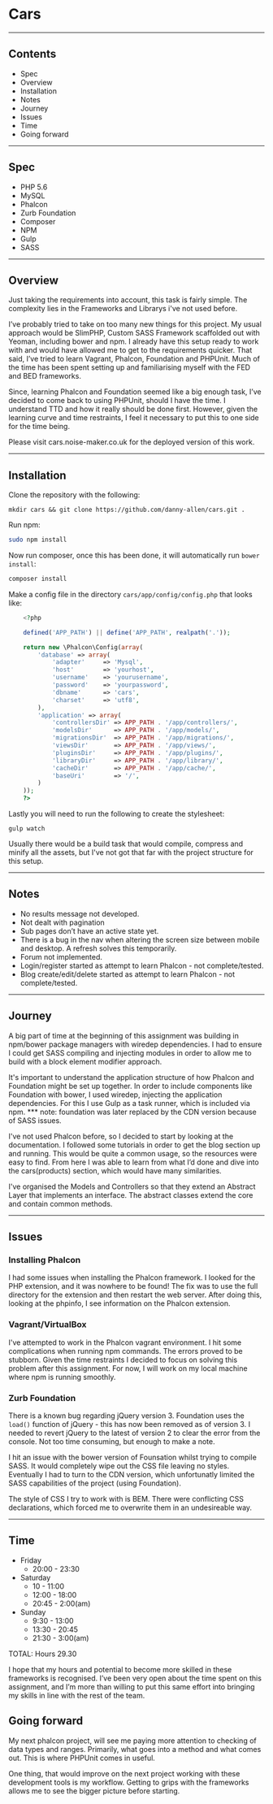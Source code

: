 # Cars

---

## Contents

* Spec
* Overview
* Installation
* Notes
* Journey
* Issues
* Time
* Going forward

---


## Spec

* PHP 5.6
* MySQL
* Phalcon
* Zurb Foundation
* Composer
* NPM
* Gulp
* SASS

---

## Overview

Just taking the requirements into account, this task is fairly simple. The complexity lies in the Frameworks and Librarys i've not used before.

I’ve probably tried to take on too many new things for this project. My usual approach would be SlimPHP, Custom SASS Framework scaffolded out with Yeoman, including bower and npm. I already have this setup ready to work with and would have allowed me to get to the requirements quicker. That said, I’ve tried to learn Vagrant, Phalcon, Foundation and PHPUnit. Much of the time has been spent setting up and familiarising myself with the FED and BED frameworks.

Since, learning Phalcon and Foundation seemed like a big enough task, I’ve decided to come back to using PHPUnit, should I have the time. I understand TTD and how it really should be done first. However, given the learning curve and time restraints, I feel it necessary to put this to one side for the time being.

Please visit cars.noise-maker.co.uk for the deployed version of this work.

---


## Installation

Clone the repository with the following:

```mkdir cars && git clone https://github.com/danny-allen/cars.git .```

Run npm:

```sh
sudo npm install
```

Now run composer, once this has been done, it will automatically run `bower install`:

```sh
composer install
```

Make a config file in the directory `cars/app/config/config.php` that looks like:

```php
	<?php

	defined('APP_PATH') || define('APP_PATH', realpath('.'));

	return new \Phalcon\Config(array(
	    'database' => array(
	        'adapter'     => 'Mysql',
	        'host'        => 'yourhost',
	        'username'    => 'yourusername',
	        'password'    => 'yourpassword',
	        'dbname'      => 'cars',
	        'charset'     => 'utf8',
	    ),
	    'application' => array(
	        'controllersDir' => APP_PATH . '/app/controllers/',
	        'modelsDir'      => APP_PATH . '/app/models/',
	        'migrationsDir'  => APP_PATH . '/app/migrations/',
	        'viewsDir'       => APP_PATH . '/app/views/',
	        'pluginsDir'     => APP_PATH . '/app/plugins/',
	        'libraryDir'     => APP_PATH . '/app/library/',
	        'cacheDir'       => APP_PATH . '/app/cache/',
	        'baseUri'        => '/',
	    )
	));
	?>
```

Lastly you will need to run the following to create the stylesheet:

```gulp watch```

Usually there would be a build task that would compile, compress and minify all the assets, but I've not got that far with the project structure for this setup.


---


## Notes

* No results message not developed.
* Not dealt with pagination
* Sub pages don’t have an active state yet.
* There is a bug in the nav when altering the screen size between mobile and desktop. A refresh solves this temporarily.
* Forum not implemented.
* Login/register started as attempt to learn Phalcon - not complete/tested.
* Blog create/edit/delete started as attempt to learn Phalcon - not complete/tested.



---


## Journey

A big part of time at the beginning of this assignment was building in npm/bower package managers with wiredep dependencies. I had to ensure I could get SASS compiling and injecting modules in order to allow me to build with a block element modifier approach.

It's important to understand the application structure of how Phalcon and Foundation might be set up together. In order to include components like Foundation with bower, I used wiredep, injecting the application dependencies. For this I use Gulp as a task runner, which is included via npm. *** note: foundation was later replaced by the CDN version because of SASS issues.

I've not used Phalcon before, so I decided to start by looking at the documentation. I followed some tutorials in order to get the blog section up and running. This would be quite a common usage, so the resources were easy to find. From here I was able to learn from what I’d done and dive into the cars(products) section, which would have many similarities.

I've organised the Models and Controllers so that they extend an Abstract Layer that implements an interface. The abstract classes extend the core and contain common methods.


---


## Issues

### Installing Phalcon

I had some issues when installing the Phalcon framework. I looked for the PHP extension, and it was nowhere to be found! The fix was to use the full directory for the extension and then restart the web server. After doing this, looking at the phpinfo, I see information on the Phalcon extension.


### Vagrant/VirtualBox

I've attempted to work in the Phalcon vagrant environment. I hit some complications when running npm commands. The errors proved to be stubborn. Given the time restraints I decided to focus on solving this problem after this assignment. For now, I will work on my local machine where npm is running smoothly.


### Zurb Foundation

There is a known bug regarding jQuery version 3. Foundation uses the `load()` function of jQuery - this has now been removed as of version 3. I needed to revert jQuery to the latest of version 2 to clear the error from the console. Not too time consuming, but enough to make a note.

I hit an issue with the bower version of Founsation whilst trying to compile SASS. It would completely wipe out the CSS file leaving no styles. Eventually I had to turn to the CDN version, which unfortunatly limited the SASS capabilities of the project (using Foundation).

The style of CSS I try to work with is BEM. There were conflicting CSS declarations, which forced me to overwrite them in an undesireable way.


---


## Time

* Friday
	+ 20:00 - 23:30
* Saturday
	+ 10 - 11:00
	+ 12:00 - 18:00
	+ 20:45 - 2:00(am)
* Sunday
	+ 9:30 - 13:00
	+ 13:30 - 20:45
	+ 21:30 - 3:00(am)

TOTAL: Hours 29.30

I hope that my hours and potential to become more skilled in these frameworks is recognised. I’ve been very open about the time spent on this assignment, and I’m more than willing to put this same effort into bringing my skills in line with the rest of the team.


## Going forward

My next phalcon project, will see me paying more attention to checking of data types and ranges. Primarily, what goes into a method and what comes out. This is where PHPUnit comes in useful.

One thing, that would improve on the next project working with these development tools is my workflow. Getting to grips with the frameworks allows me to see the bigger picture before starting. 


